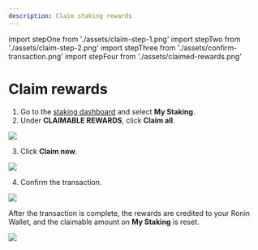 ```yaml
---
description: Claim staking rewards
---
```

import stepOne from './assets/claim-step-1.png'
import stepTwo from './assets/claim-step-2.png'
import stepThree from './assets/confirm-transaction.png'
import stepFour from './assets/claimed-rewards.png'

# Claim rewards

1. Go to the [staking dashboard](https://saigon-staking.roninchain.com/) and select **My Staking**.
2. Under **CLAIMABLE REWARDS**, click **Claim all**.

<img src={stepOne} width={1280} />

3. Click **Claim now**.

<img src={stepTwo} width={416} />

4. Confirm the transaction.

<img src={stepThree} width={375} />

After the transaction is complete, the rewards are credited to your Ronin Wallet, and the claimable amount on **My Staking** is reset.

<img src={stepFour} width={1280} />